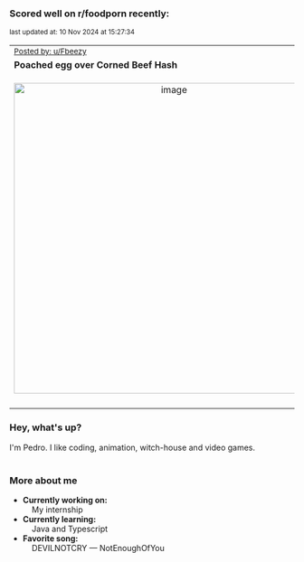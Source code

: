 ### Scored well on r/foodporn recently:

<p align="left"><sub>last updated at: 10 Nov 2024 at 15:27:34</sub></p>

|   |
| --- |
| <sub>[Posted by: u/Fbeezy][source]</sub> |
| **Poached egg over Corned Beef Hash** | 
|<p align="center"> <img alt="image" src="https://i.redd.it/7iih15vztpxd1.jpeg" width="550" /> </p>|
|   |

### Hey, what's up?

I'm Pedro. I like coding, animation, witch-house and video games.<br><br>

### More about me
- **Currently working on:**  
&nbsp;&nbsp;&nbsp;&nbsp;My internship
- **Currently learning:**  
&nbsp;&nbsp;&nbsp;&nbsp;Java and Typescript
- **Favorite song:**  
&nbsp;&nbsp;&nbsp;&nbsp;DEVILNOTCRY — NotEnoughOfYou<br><br>

  



  
  
  
[linkedin]: https://linkedin.com/in/pedro-h-r-gomes-8a487b14a/
[gmail]: mailto:pilique11@gmail.com
[source]: https://reddit.com/r/FoodPorn/comments/1gexo7d/poached_egg_over_corned_beef_hash/
[redditAPI]: https://www.reddit.com/dev/api/